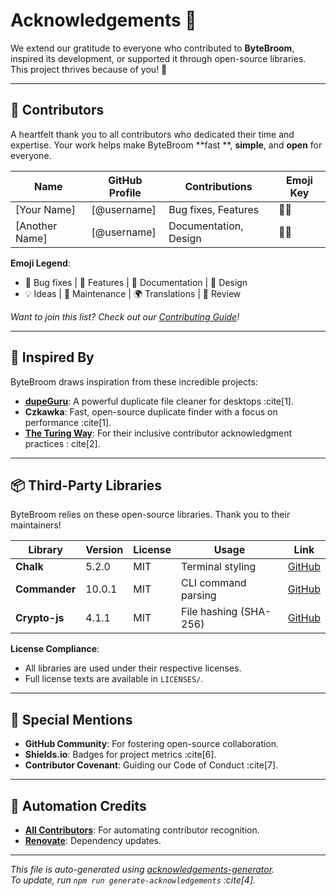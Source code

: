# Acknowledgements 🎉

We extend our gratitude to everyone who contributed to **ByteBroom**, inspired its development, or supported it through
open-source libraries.  
This project thrives because of you! 🌟

---

## 🙌 Contributors

A heartfelt thank you to all contributors who dedicated their time and expertise. Your work helps make ByteBroom **fast
**, **simple**, and **open** for everyone.

| Name           | GitHub Profile | Contributions         | Emoji Key |
|----------------|----------------|-----------------------|-----------|
| [Your Name]    | [@username]    | Bug fixes, Features   | 🐛🚀      |
| [Another Name] | [@username]    | Documentation, Design | 📖🎨      |

**Emoji Legend**:

- 🐛 Bug fixes | 🚀 Features | 📖 Documentation | 🎨 Design
- 💡 Ideas | 🔧 Maintenance | 🌍 Translations | 🤔 Review

*Want to join this list? Check out our [Contributing Guide](CONTRIBUTING.md)!*

---

## 🔗 Inspired By

ByteBroom draws inspiration from these incredible projects:

- **[dupeGuru](https://github.com/arsenetar/dupeguru)**: A powerful duplicate file cleaner for desktops :cite[1].
- **Czkawka**: Fast, open-source duplicate finder with a focus on performance :cite[1].
- **[The Turing Way](https://github.com/the-turing-way)**: For their inclusive contributor acknowledgment practices :
  cite[2].

---

## 📦 Third-Party Libraries

ByteBroom relies on these open-source libraries. Thank you to their maintainers!

| Library       | Version | License | Usage                  | Link                                         |
|---------------|---------|---------|------------------------|----------------------------------------------|
| **Chalk**     | 5.2.0   | MIT     | Terminal styling       | [GitHub](https://github.com/chalk/chalk)     |
| **Commander** | 10.0.1  | MIT     | CLI command parsing    | [GitHub](https://github.com/tj/commander.js) |
| **Crypto-js** | 4.1.1   | MIT     | File hashing (SHA-256) | [GitHub](https://github.com/brix/crypto-js)  |

**License Compliance**:

- All libraries are used under their respective licenses.
- Full license texts are available in `LICENSES/`.

---

## 🌟 Special Mentions

- **GitHub Community**: For fostering open-source collaboration.
- **Shields.io**: Badges for project metrics :cite[6].
- **Contributor Covenant**: Guiding our Code of Conduct :cite[7].

---

## 🤖 Automation Credits

- **[All Contributors](https://allcontributors.org/)**: For automating contributor recognition.
- **[Renovate](https://github.com/renovatebot/renovate)**: Dependency updates.

---

*This file is auto-generated using [acknowledgements-generator](https://github.com/hartez/Acknowledgements).  
To update, run `npm run generate-acknowledgements` :cite[4].*